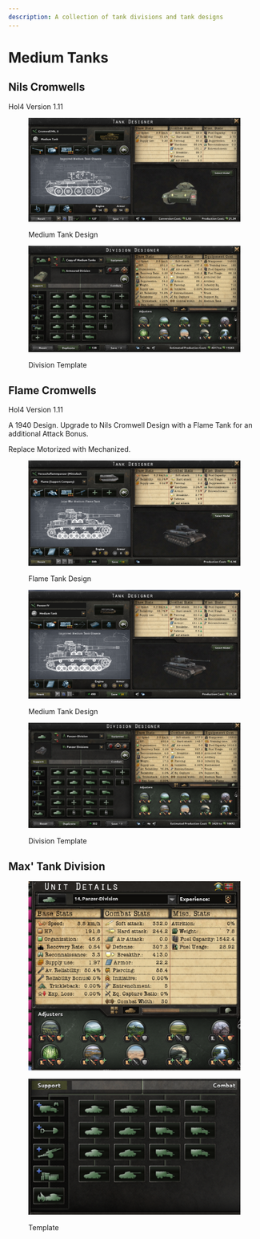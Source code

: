 ```yaml
---
description: A collection of tank divisions and tank designs
---
```


# Medium Tanks

## Nils Cromwells

HoI4 Version 1.11

<figure><img src="../.gitbook/assets/99a1d0bff004acb16cbe6a8c147007cd.png" alt=""><figcaption><p>Medium Tank Design</p></figcaption></figure>

<figure><img src="../.gitbook/assets/fa9f9957e3b732b3e8d5ac9de3cb2241.png" alt=""><figcaption><p>Division Template</p></figcaption></figure>

## Flame Cromwells

HoI4 Version 1.11

A 1940 Design. Upgrade to Nils Cromwell Design with a Flame Tank for an additional Attack Bonus.

Replace Motorized with Mechanized.

<figure><img src="../.gitbook/assets/oOCF.png" alt=""><figcaption><p>Flame Tank Design</p></figcaption></figure>

<figure><img src="../.gitbook/assets/oVri.png" alt=""><figcaption><p>Medium Tank Design</p></figcaption></figure>

<figure><img src="../.gitbook/assets/oVro.png" alt=""><figcaption><p>Division Template</p></figcaption></figure>

## Max' Tank Division

<figure><img src="../.gitbook/assets/oOCj.png" alt=""><figcaption></figcaption></figure>

<figure><img src="../.gitbook/assets/oVrB.png" alt=""><figcaption><p>Template</p></figcaption></figure>
